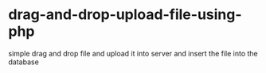 # drag-and-drop-upload-file-using-php
simple drag and drop file and upload it into server and insert the file into the database

